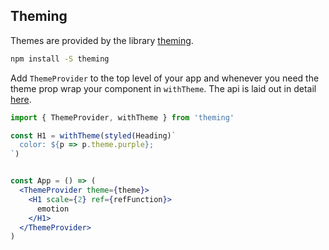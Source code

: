 ## Theming

Themes are provided by the library [theming](https://github.com/iamstarkov/theming).


```bash
npm install -S theming
```

Add `ThemeProvider` to the top level of your app and whenever you need the theme prop wrap your component in `withTheme`. The api is laid out in detail [here](https://github.com/iamstarkov/theming/blob/master/README.md#api).

```jsx
import { ThemeProvider, withTheme } from 'theming'

const H1 = withTheme(styled(Heading)`
  color: ${p => p.theme.purple};
`)


const App = () => (
  <ThemeProvider theme={theme}>
    <H1 scale={2} ref={refFunction}>
      emotion
    </H1>
  </ThemeProvider>
)
```




